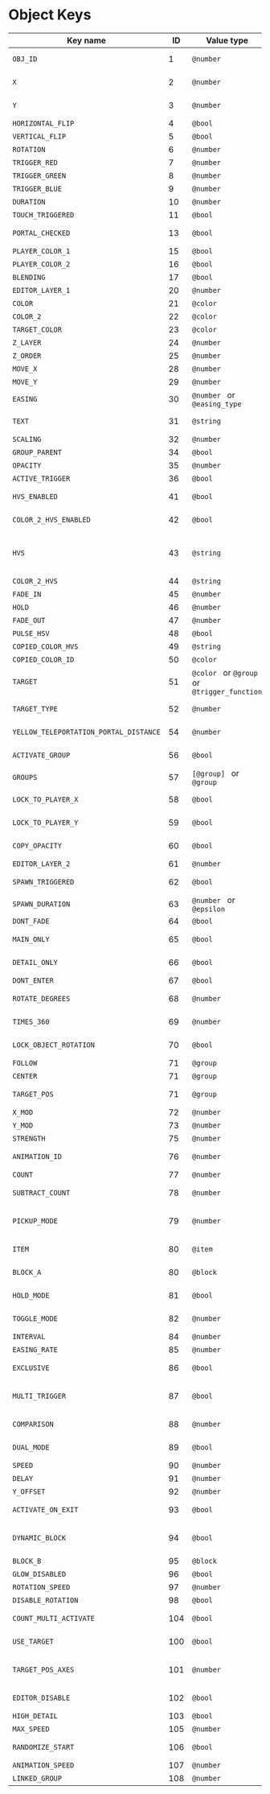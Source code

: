 # Object Keys

| Key name                               | ID  | Value type                                    | Description                                                                                                                                                    |
| -------------------------------------- | --- | --------------------------------------------- | -------------------------------------------------------------------------------------------------------------------------------------------------------------- |
| `OBJ_ID `                              | 1   | `@number `                                    | The ID that decides what kind of object this is. Each object type in gd has a unique ID.                                                                       |
| `X `                                   | 2   | `@number `                                    | The X position of an object in units (one grid square = 30 units, +x is to the right)                                                                          |
| `Y `                                   | 3   | `@number `                                    | The Y position of an object in units (one grid square = 30 units, +y is up)                                                                                    |
| `HORIZONTAL_FLIP `                     | 4   | `@bool `                                      | Whether the object is horizontally flipped                                                                                                                     |
| `VERTICAL_FLIP `                       | 5   | `@bool `                                      | Whether the object is vertically flipped                                                                                                                       |
| `ROTATION `                            | 6   | `@number `                                    | Rotation of the object in degrees                                                                                                                              |
| `TRIGGER_RED `                         | 7   | `@number `                                    | Red value of the color in a color trigger                                                                                                                      |
| `TRIGGER_GREEN `                       | 8   | `@number `                                    | Green value of the color in a color trigger                                                                                                                    |
| `TRIGGER_BLUE `                        | 9   | `@number `                                    | Blue value of the color in a color trigger                                                                                                                     |
| `DURATION `                            | 10  | `@number `                                    | Duration of a trigger                                                                                                                                          |
| `TOUCH_TRIGGERED `                     | 11  | `@bool `                                      | Whether a trigger is touch triggered                                                                                                                           |
| `PORTAL_CHECKED `                      | 13  | `@bool `                                      | Whether a portal is check(to show the boundaries)                                                                                                              |
| `PLAYER_COLOR_1 `                      | 15  | `@bool `                                      | If player color 1 is checked on a color                                                                                                                        |
| `PLAYER_COLOR_2 `                      | 16  | `@bool `                                      | If player color 2 is checked on a color                                                                                                                        |
| `BLENDING `                            | 17  | `@bool `                                      | If blending is checked on a color                                                                                                                              |
| `EDITOR_LAYER_1 `                      | 20  | `@number `                                    | The first editor layer of an object                                                                                                                            |
| `COLOR `                               | 21  | `@color `                                     | "Base" color of an object                                                                                                                                      |
| `COLOR_2 `                             | 22  | `@color `                                     | "Detail" color of an object                                                                                                                                    |
| `TARGET_COLOR `                        | 23  | `@color `                                     | The target color ID of a color trigger                                                                                                                         |
| `Z_LAYER `                             | 24  | `@number `                                    | The z layer an object is located on                                                                                                                            |
| `Z_ORDER `                             | 25  | `@number `                                    | the z order an object is set too                                                                                                                               |
| `MOVE_X `                              | 28  | `@number `                                    | The x movement of a move trigger                                                                                                                               |
| `MOVE_Y `                              | 29  | `@number `                                    | The y movement of a move trigger                                                                                                                               |
| `EASING `                              | 30  | `@number ` or `@easing_type`                  | Easing type of a trigger                                                                                                                                       |
| `TEXT `                                | 31  | `@string `                                    | The text to display on a text object(use $.b64encode("string"))                                                                                                |
| `SCALING `                             | 32  | `@number `                                    | The scale of an object                                                                                                                                         |
| `GROUP_PARENT `                        | 34  | `@bool `                                      | If group parent is checked on an object                                                                                                                        |
| `OPACITY `                             | 35  | `@number `                                    | Opacity value of an alpha trigger                                                                                                                              |
| `ACTIVE_TRIGGER `                      | 36  | `@bool `                                      |
| `HVS_ENABLED `                         | 41  | `@bool `                                      | Whether "Main" color of an object HSV/Hue, Saturation and brightness is modified                                                                               |
| `COLOR_2_HVS_ENABLED `                 | 42  | `@bool `                                      | Whether "Detail" color of an object HSV/Hue, Saturation and brightness is modified                                                                             |
| `HVS `                                 | 43  | `@string `                                    | An object's "Main" color HSV value (format : "\<hue\>a\<saturation\>a\<brightness\>a\<saturation checked(0/1)\>a\<brightness checked(0/1)\>". example : "60a-1a0.5a1a0") |
| `COLOR_2_HVS `                         | 44  | `@string `                                    | An object's "Detail" color HSV value                                                                                                                           |
| `FADE_IN `                             | 45  | `@number `                                    | A pulse trigger's fade in time                                                                                                                                 |
| `HOLD `                                | 46  | `@number `                                    | A pulse trigger's hold time                                                                                                                                    |
| `FADE_OUT `                            | 47  | `@number `                                    | A pulse trigger's fade out time                                                                                                                                |
| `PULSE_HSV `                           | 48  | `@bool `                                      | Whether a pulse trigger uses HSV                                                                                                                               |
| `COPIED_COLOR_HVS `                    | 49  | `@string `                                    |
| `COPIED_COLOR_ID `                     | 50  | `@color `                                     |
| `TARGET `                              | 51  | `@color ` or `@group` or ` @trigger_function` | ID affected by the trigger                                                                                                                                     |
| `TARGET_TYPE `                         | 52  | `@number `                                    | The target of a pulse trigger (0 = color channel, 1 = group ID)                                                                                                |
| `YELLOW_TELEPORTATION_PORTAL_DISTANCE` | 54  | `@number `                                    | The distance from the blue teleportation portal to the orange one                                                                                                |
| `ACTIVATE_GROUP `                      | 56  | `@bool `                                      | Whether "Activate group" is checked in count & collision trigger                                                                                               |
| `GROUPS `                              | 57  | `[@group] ` or `@group`                       | The group(s) an object should have                                                                                                                             |
| `LOCK_TO_PLAYER_X `                    | 58  | `@bool `                                      | Whether "Lock to player X" is activated in a move trigger                                                                                                      |
| `LOCK_TO_PLAYER_Y `                    | 59  | `@bool `                                      | Whether "Lock to player Y" is activated in a move trigger                                                                                                      |
| `COPY_OPACITY `                        | 60  | `@bool `                                      | Whether "Copy opacity" is checked in a color trigger (when "Copy color" is enabled)                                                                       |
| `EDITOR_LAYER_2 `                      | 61  | `@number `                                    | The second editor layer of an object                                                                                                                           |
| `SPAWN_TRIGGERED `                     | 62  | `@bool `                                      | Whether a trigger should be activated by a spawn trigger                                                                                                       |
| `SPAWN_DURATION `                      | 63  | `@number ` or `@epsilon`                      | Delay value in a spawn trigger                                                                                                                                 |
| `DONT_FADE `                           | 64  | `@bool `                                      | Whether an object should fade in                                                                                                                               |
| `MAIN_ONLY `                           | 65  | `@bool `                                      | Whether "Main only" is checked on a pulse trigger (When you activate pulse on a group)                                                                         |
| `DETAIL_ONLY `                         | 66  | `@bool `                                      | Whether "Detail only" is checked on a pulse trigger (When you activate pulse on a group)                                                                       |
| `DONT_ENTER `                          | 67  | `@bool `                                      | Whether an object should enter                                                                                                                                 |
| `ROTATE_DEGREES `                      | 68  | `@number `                                    | The number of degrees to rotate an object in a rotate trigger                                                                                                  |
| `TIMES_360 `                           | 69  | `@number `                                    | The number of times to do a 360 rotation in a rotate trigger                                                                                                   |
| `LOCK_OBJECT_ROTATION `                | 70  | `@bool `                                      | Whether to lock object rotation in a rotate trigger                                                                                                            |
| `FOLLOW `                              | 71  | `@group `                                     | "Follow group ID" value of a follow trigger                                                                                                                    |
| `CENTER `                              | 71  | `@group `                                     | Center of rotation of a rotate trigger                                                                                                                         |
| `TARGET_POS `                          | 71  | `@group `                                     | "Target pos group ID" value of a move trigger (when "Use target" is enabled)                                                                                 |
| `X_MOD `                               | 72  | `@number `                                    | "X mod" value of a follow trigger                                                                                                                              |
| `Y_MOD `                               | 73  | `@number `                                    | "Y mod" value of a follow trigger                                                                                                                              |
| `STRENGTH `                            | 75  | `@number `                                    | Strength of shake on a shake trigger                                                                                                                           |
| `ANIMATION_ID `                        | 76  | `@number `                                    | The animation id of animated objects (used in the animate trigger)                                                                                             |
| `COUNT `                               | 77  | `@number `                                    | Item ID that will be affected by a pickup item                                                                                                                 |
| `SUBTRACT_COUNT `                      | 78  | `@number `                                    | Whether a pickup item add or subtract from an Item ID when collected (0 = add, 1 = subtract)                                                                   |
| `PICKUP_MODE `                         | 79  | `@number `                                    | Whether a pickup item is on "Pickup item" mode or "Toggle trigger" mode (1 = Pickup item, 2= Toggle trigger)                                                   |
| `ITEM `                                | 80  | `@item `                                      | The item ID of the count, instant count and pickup triggers                                                                                                    |
| `BLOCK_A `                             | 80  | `@block `                                     | "Block A ID" of a collision trigger, or the block ID of a collision block                                                                                      |
| `HOLD_MODE `                           | 81  | `@bool `                                      | Whether "Hold mode" is activated on a touch trigger                                                                                                            |
| `TOGGLE_MODE `                         | 82  | `@number `                                    | The toggle mode of a touch trigger (0 = Default, 1 = On, 2 = Off)                                                                                              |
| `INTERVAL `                            | 84  | `@number `                                    | Interval between each shake on a shake trigger                                                                                                                 |
| `EASING_RATE `                         | 85  | `@number `                                    | What the easing rate is on a move trigger                                                                                                                      |
| `EXCLUSIVE `                           | 86  | `@bool `                                      | Whether "Exclusive" is checked on a pulse trigger                                                                                                              |
| `MULTI_TRIGGER `                       | 87  | `@bool `                                      | Whether a trigger is capable to be activated multiple times (when "Spawn trigger" is enabled)                                                                |
| `COMPARISON `                          | 88  | `@number `                                    | Comparison type in an instant count trigger (0 = equal, 1 = Larger, 2 = Smaller)                                                                               |
| `DUAL_MODE `                           | 89  | `@bool `                                      | Whether "Dual mode" is activated on a touch trigger                                                                                                            |
| `SPEED `                               | 90  | `@number `                                    | "Speed" value of a Follow player Y trigger                                                                                                                     |
| `DELAY `                               | 91  | `@number `                                    | "Delay" value of a Follow player Y trigger                                                                                                                     |
| `Y_OFFSET `                            | 92  | `@number `                                    | "Offset" value of a Follow player Y trigger                                                                                                                    |
| `ACTIVATE_ON_EXIT `                    | 93  | `@bool `                                      | Whether a collision trigger activates on exit instead of on enter                                                                                              |
| `DYNAMIC_BLOCK `                       | 94  | `@bool `                                      | Whether a collision block is a dynamic block (should set to true if you will be moving the collision block)                                                    |
| `BLOCK_B `                             | 95  | `@block `                                     | Block B ID of a collision trigger                                                                                                                              |
| `GLOW_DISABLED `                       | 96  | `@bool `                                      | Whether glow is disabled on an object                                                                                                                          |
| `ROTATION_SPEED `                      | 97  | `@number `                                    | Rotation speed of rotating objects (like saws)                                                                                                                 |
| `DISABLE_ROTATION `                    | 98  | `@bool `                                      | Disables rotation of rotating objects (like saws)                                                                                                               |
| `COUNT_MULTI_ACTIVATE `                | 104 | `@bool `                                      | Whether a count trigger should activate more than once                                                                                                         |
| `USE_TARGET `                          | 100 | `@bool `                                      | Whether 'use target' is enabled on a move trigger                                                                                                              |
| `TARGET_POS_AXES `                     | 101 | `@number `                                    | The move axes of a move trigger with 'use target' enabled (0 = Both, 1 = X Only, 2 = Y Only)                                                                   |
| `EDITOR_DISABLE `                      | 102 | `@bool `                                      | Whether a spawn trigger should be disabled in the editor                                                                                                       |
| `HIGH_DETAIL `                         | 103 | `@bool `                                      | Whether an object is marked as 'high detail'                                                                                                                   |
| `MAX_SPEED `                           | 105 | `@number `                                    | "Max speed" value of a Follow player Y trigger                                                                                                                 |
| `RANDOMIZE_START `                     | 106 | `@bool `                                      | 'randomize start' setting on pulsating animated objects                                                                                                        |
| `ANIMATION_SPEED `                     | 107 | `@number `                                    | 'speed' setting on pulsating animated objects                                                                                                                  |
| `LINKED_GROUP `                        | 108 | `@number `                                    | The ID of the linked group the object is in                                                                                                                    |
